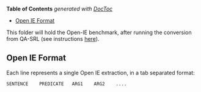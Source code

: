 <!-- START doctoc generated TOC please keep comment here to allow auto update -->
<!-- DON'T EDIT THIS SECTION, INSTEAD RE-RUN doctoc TO UPDATE -->
**Table of Contents**  *generated with [DocToc](https://github.com/thlorenz/doctoc)*

- [Open IE Format](#open-ie-format)

<!-- END doctoc generated TOC please keep comment here to allow auto update -->

This folder will hold the Open-IE benchmark, after running the conversion from QA-SRL (see instructions [here](../README.md)).

Open IE Format
--------------
Each line represents a single Open IE extraction, in a tab separated format:
```
SENTENCE	PREDICATE	ARG1	ARG2	....
```